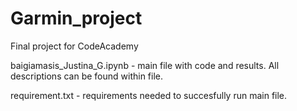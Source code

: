 # Garmin_project
Final project for CodeAcademy

baigiamasis_Justina_G.ipynb - main file with code and results. All descriptions can be found within file.

requirement.txt - requirements needed to succesfully run main file.
